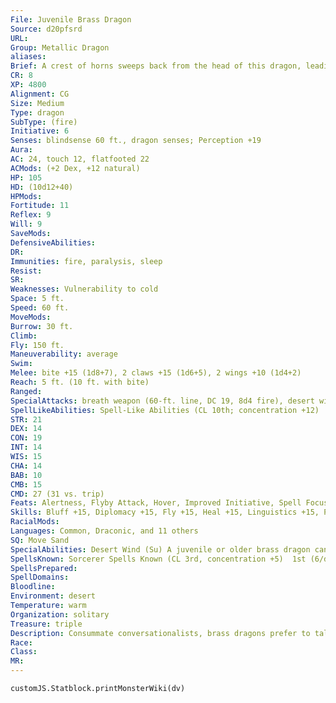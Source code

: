 ```yaml
---
File: Juvenile Brass Dragon
Source: d20pfsrd
URL: 
Group: Metallic Dragon
aliases: 
Brief: A crest of horns sweeps back from the head of this dragon, leading to a long neck and serpentine brass body.
CR: 8
XP: 4800
Alignment: CG
Size: Medium
Type: dragon
SubType: (fire)
Initiative: 6
Senses: blindsense 60 ft., dragon senses; Perception +19
Aura: 
AC: 24, touch 12, flatfooted 22
ACMods: (+2 Dex, +12 natural)
HP: 105
HD: (10d12+40)
HPMods: 
Fortitude: 11
Reflex: 9
Will: 9
SaveMods: 
DefensiveAbilities: 
DR: 
Immunities: fire, paralysis, sleep
Resist: 
SR: 
Weaknesses: Vulnerability to cold
Space: 5 ft.
Speed: 60 ft.
MoveMods: 
Burrow: 30 ft.
Climb: 
Fly: 150 ft.
Maneuverability: average
Swim: 
Melee: bite +15 (1d8+7), 2 claws +15 (1d6+5), 2 wings +10 (1d4+2)
Reach: 5 ft. (10 ft. with bite)
Ranged: 
SpecialAttacks: breath weapon (60-ft. line, DC 19, 8d4 fire), desert wind, sleep breath
SpellLikeAbilities: Spell-Like Abilities (CL 10th; concentration +12)  At will-endure elements, speak with animals
STR: 21
DEX: 14
CON: 19
INT: 14
WIS: 15
CHA: 14
BAB: 10
CMB: 15
CMD: 27 (31 vs. trip)
Feats: Alertness, Flyby Attack, Hover, Improved Initiative, Spell Focus (Enchantment)
Skills: Bluff +15, Diplomacy +15, Fly +15, Heal +15, Linguistics +15, Perception +19, Sense Motive +19, Spellcraft +15
RacialMods: 
Languages: Common, Draconic, and 11 others
SQ: Move Sand
SpecialAbilities: Desert Wind (Su) A juvenile or older brass dragon can call up the desert wind to serve him. This functions as gust of wind, but any creature in its path must make a Fortitude save (DC 19) or be blinded for 1d4 rounds by the sand.  Move Sand (Su) A young or older brass dragon can move sand to excavate ruins or hide treasures. This functions as move earth, but it only affects sand. The dragon uses his HD in place of his caster level for this effect. This is equivalent to a 5th-level spell.  Sleep Breath (Su) Instead of a line of fire, a brass dragon can breathe a cone of sleep gas. Creatures within the cone must succeed on a Will save or fall asleep for 1d6+4 rounds.
SpellsKnown: Sorcerer Spells Known (CL 3rd, concentration +5)  1st (6/day)-charm person (DC 14), comprehend languages, shield  0 (at will)-arcane mark, dancing lights, detect magic, mage hand, message
SpellsPrepared: 
SpellDomains: 
Bloodline: 
Environment: desert
Temperature: warm
Organization: solitary
Treasure: triple
Description: Consummate conversationalists, brass dragons prefer to talk instead of fight. Brass dragons lair near humanoid settlements, where they can hear the most recent news and gossip.
Race: 
Class: 
MR: 
---
```

```dataviewjs
customJS.Statblock.printMonsterWiki(dv)
```
